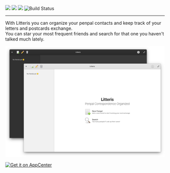 
![](https://img.shields.io/github/license/raibtoffoletto/litteris.svg)
![](https://img.shields.io/github/v/release/raibtoffoletto/litteris.svg)
![](https://img.shields.io/badge/Vala-GTK+3-yellowgreen)
![Build Status](https://travis-ci.org/raibtoffoletto/litteris.svg?branch=master)

---

With Litteris you can organize your penpal contacts and keep track of your letters and postcards exchange. <br/>
You can star your most frequent friends and search for that one you haven't talked much lately.

![](https://raw.githubusercontent.com/raibtoffoletto/litteris/master/data/com.github.raibtoffoletto.litteris.screenshot.png)

<p class="appcenter">
  <a href="https://appcenter.elementary.io/com.github.raibtoffoletto.litteris">
    <img src="https://appcenter.elementary.io/badge.svg" alt="Get it on AppCenter" />
  </a>
</p>
